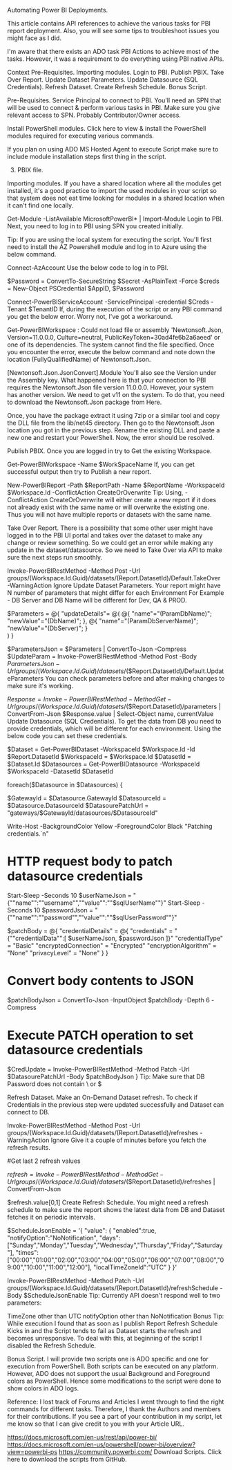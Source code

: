 Automating Power BI Deployments.

This article contains API references to achieve the various tasks for PBI report deployment. Also, you will see some tips to troubleshoot issues you might face as I did. 

I'm aware that there exists an ADO task PBI Actions to achieve most of the tasks. However, it was a requirement to do everything using PBI native APIs.

Context
Pre-Requisites.
Importing modules.
Login to PBI.
Publish PBIX.
Take Over Report.
Update Dataset Parameters.
Update Datasource (SQL Credentials).
Refresh Dataset.
Create Refresh Schedule.
Bonus Script.

Pre-Requisites.
Service Principal to connect to PBI.
You'll need an SPN that will be used to connect & perform various tasks in PBI. Make sure you give relevant access to SPN. Probably Contributor/Owner access.

Install PowerShell modules.
Click here to view & install the PowerShell modules required for executing various commands.

If you plan on using ADO MS Hosted Agent to execute Script make sure to include module installation steps first thing in the script.

  3. PBIX file.

Importing modules.
If you have a shared location where all the modules get installed, it's a good practice to import the used modules in your script so that system does not eat time looking for modules in a shared location when it can't find one locally. 

Get-Module -ListAvailable MicrosoftPowerBI* | Import-Module
Login to PBI.
Next, you need to log in to PBI using SPN you created initially.

Tip: If you are using the local system for executing the script. You'll first need to install the AZ Powershell module and log in to Azure using the below command.

Connect-AzAccount
Use the below code to log in to PBI.

$Password = ConvertTo-SecureString $Secret -AsPlainText -Force
$creds = New-Object PSCredential $AppID, $Password


Connect-PowerBIServiceAccount -ServicePrincipal -credential $Creds -Tenant $TenantID
If, during the execution of the script or any PBI command you get the below error. Worry not, I've got a workaround.

Get-PowerBIWorkspace : Could not load file or assembly 'Newtonsoft.Json, Version=11.0.0.0, Culture=neutral, PublicKeyToken=30ad4fe6b2a6aeed' or one of its dependencies. The system cannot find the file specified.
Once you encounter the error, execute the below command and note down the location (FullyQualifiedName) of Newtonsoft.Json.

[Newtonsoft.Json.JsonConvert].Module
You'll also see the Version under the Assembly key. What happened here is that your connection to PBI requires the Newtonsoft.Json file version 11.0.0.0. However, your system has another version. We need to get v11 on the system. To do that, you need to download the Newtonsoft.Json package from Here.

Once, you have the package extract it using 7zip or a similar tool and copy the DLL file from the lib/net45 directory. Then go to the Newtonsoft.Json location you got in the previous step. Rename the existing DLL and paste a new one and restart your PowerShell. Now, the error should be resolved. 

Publish PBIX.
Once you are logged in try to Get the existing Workspace.

Get-PowerBIWorkspace -Name $WorkSpaceName
If, you can get successful output then try to Publish a new report.

New-PowerBIReport -Path $ReportPath -Name $ReportName -WorkspaceId $Workspace.Id -ConflictAction CreateOrOverwrite
Tip: Using, -ConflictAction CreateOrOverwrite will either create a new report if it does not already exist with the same name or will overwrite the existing one. Thus you will not have multiple reports or datasets with the same name.

Take Over Report.
There is a possibility that some other user might have logged in to the PBI UI portal and takes over the dataset to make any change or review something. So we could get an error while making any update in the dataset/datasource. So we need to Take Over via API to make sure the next steps run smoothly.

Invoke-PowerBIRestMethod -Method Post -Url groups/$($Workspace.Id.Guid)/datasets/$($Report.DatasetId)/Default.TakeOver -WarningAction Ignore
Update Dataset Parameters.
Your report might have N number of parameters that might differ for each Environment For Example - DB Server and DB Name will be different for Dev, QA & PROD.

$Parameters = @{
        "updateDetails"= @(
            @{
                "name"="$($ParamDbName)";
                "newValue"="$($DbName)";
             },
            @{
                "name"="$($ParamDbServerName)";
                "newValue"="$($DbServer)";
             }            
        )
}

$ParametersJson = $Parameters | ConvertTo-Json -Compress
$UpdateParam = Invoke-PowerBIRestMethod -Method Post -Body $ParametersJson -Url groups/$($Workspace.Id.Guid)/datasets/$($Report.DatasetId)/Default.UpdateParameters
You can check parameters before and after making changes to make sure it's working.

$Response = Invoke-PowerBIRestMethod -Method Get -Url groups/$($Workspace.Id.Guid)/datasets/$($Report.DatasetId)/parameters | ConvertFrom-Json
$Response.value | Select-Object name, currentValue
Update Datasource (SQL Credentials).
To get the data from DB you need to provide credentials, which will be different for each environment. Using the below code you can set these credentials.

$Dataset = Get-PowerBIDataset -WorkspaceId $Workspace.Id -Id $Report.DatasetId
$WorkspaceId = $Workspace.Id
$DatasetId = $Dataset.Id
$Datasources = Get-PowerBIDatasource -WorkspaceId $WorkspaceId -DatasetId $DatasetId


foreach($Datasource in $Datasources) {
  
  $GatewayId = $Datasource.GatewayId
  $DatasourceId = $Datasource.DatasourceId
  $DatasourePatchUrl = "gateways/$GatewayId/datasources/$DatasourceId"
  
  Write-Host -BackgroundColor Yellow -ForegroundColor Black "Patching credentials.`n"


# HTTP request body to patch datasource credentials
  Start-Sleep -Seconds 10
  $userNameJson = "{""name"":""username"",""value"":""$sqlUserName""}"
  Start-Sleep -Seconds 10
  $passwordJson = "{""name"":""password"",""value"":""$sqlUserPassword""}"


  $patchBody = @{
    "credentialDetails" = @{
      "credentials" = "{""credentialData"":[ $userNameJson, $passwordJson ]}"
      "credentialType" = "Basic"
      "encryptedConnection" =  "Encrypted"
      "encryptionAlgorithm" = "None"
      "privacyLevel" = "None"
    }
  }


# Convert body contents to JSON
  $patchBodyJson = ConvertTo-Json -InputObject $patchBody -Depth 6 -Compress


# Execute PATCH operation to set datasource credentials
  $CredUpdate = Invoke-PowerBIRestMethod -Method Patch -Url $DatasourePatchUrl -Body $patchBodyJson
}
Tip: Make sure that DB Password does not contain \ or $

Refresh Dataset.
Make an On-Demand Dataset refresh. To check if Credentials in the previous step were updated successfully and Dataset can connect to DB.

Invoke-PowerBIRestMethod -Method Post -Url groups/$($Workspace.Id.Guid)/datasets/$($Report.DatasetId)/refreshes -WarningAction Ignore
Give it a couple of minutes before you fetch the refresh results.

#Get last 2 refresh values

$refresh = Invoke-PowerBIRestMethod -Method Get -Url groups/$($Workspace.Id.Guid)/datasets/$($Report.DatasetId)/refreshes | ConvertFrom-Json

$refresh.value[0,1]
Create Refresh Schedule.
You might need a refresh schedule to make sure the report shows the latest data from DB and Dataset fetches it on periodic intervals.

$ScheduleJsonEnable = '{
        "value":
            {
                "enabled":true,
                "notifyOption":"NoNotification",
                "days":["Sunday","Monday","Tuesday","Wednesday","Thursday","Friday","Saturday"],
                "times":["00:00","01:00","02:00","03:00","04:00","05:00","06:00","07:00","08:00","09:00","10:00","11:00","12:00"],
                "localTimeZoneId":"UTC"
        }
	}'


Invoke-PowerBIRestMethod -Method Patch -Url groups/$($Workspace.Id.Guid)/datasets/$($Report.DatasetId)/refreshSchedule -Body $ScheduleJsonEnable
Tip: Currently API doesn't respond well to two parameters:

TimeZone other than UTC
notifyOption other than NoNotification
Bonus Tip:  While execution I found that as soon as I publish Report Refresh Schedule Kicks in and the Script tends to fail as Dataset starts the refresh and becomes unresponsive. To deal with this, at beginning of the script I disabled the Refresh Schedule.

Bonus Script.
I will provide two scripts one is ADO specific and one for execution from PowerShell. Both scripts can be executed on any platform. However, ADO does not support the usual Background and Foreground colors as PowerShell. Hence some modifications to the script were done to show colors in ADO logs.

Reference:
I lost track of Forums and Articles I went through to find the right commands for different tasks. Therefore, I thank the Authors and members for their contributions. If you see a part of your contribution in my script, let me know so that I can give credit to you with your Article URL.

https://docs.microsoft.com/en-us/rest/api/power-bi/
https://docs.microsoft.com/en-us/powershell/power-bi/overview?view=powerbi-ps
https://community.powerbi.com/
Download Scripts.
Click here to download the scripts from GitHub.
